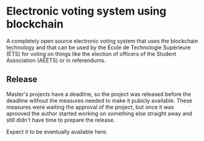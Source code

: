 # Electronic voting system using blockchain
A completely open source electronic voting system that uses the blockchain technology and that can be used by the École de Technologie Supérieure (ÉTS) for voting on things like the election of officers of the Student Association (AÉÉTS) or in referendums.

## Release

Master's projects have a deadline, so the project was released before the deadline without the measures needed to make it pubicly available. These measures were waiting the approval of the project, but once it was aprooved the author started working on something else straight away and still didn't have time to prepare the release.

Expect it to be eventually available here.
